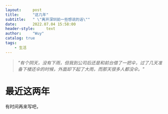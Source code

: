 ```yaml
---
layout:     post
title:      "这几年"
subtitle:   " \"离开深圳前一些想说的话\""
date:       2022.07.04 15:58:00
header-style:     text
author:     "Wuy"
catalog: true
tags:
    - 生活
---
```


> *"有个阴天，没有下雨，但我到公司后还是和前台借了一把伞，过了几天准备下楼还伞的时候，外面却下起了大雨，而那天很多人都没伞。"*

# 最近这两年

有时间再来写吧，




